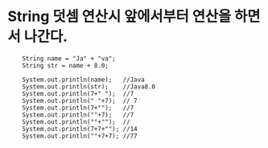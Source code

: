 # String 덧셈 연산시 앞에서부터 연산을 하면서 나간다.

		String name = "Ja" + "va";
		String str = name + 8.0;
		
		System.out.println(name);	//Java
		System.out.println(str);	//Java8.0
		System.out.println(7+" ");	//7 
		System.out.println(" "+7);	// 7
		System.out.println(7+"");	//7
		System.out.println(""+7);	//7
		System.out.println(""+"");	//
		System.out.println(7+7+"");	//14
		System.out.println(""+7+7);	//77

    
